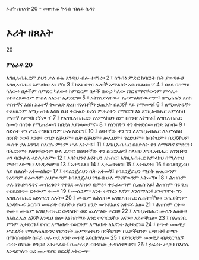 ﻿
 ኦሪት ዘጸአት 20 - መጽሐፍ ቅዱስ ብሉይ ኪዳን
# ኦሪት ዘጸአት
20
### ምዕራፍ 20
እግዚአብሔርም ይህን ቃል ሁሉ እንዲህ ብሎ ተናገረ።
2 ፤ ከግብፅ ምድር ከባርነት ቤት ያወጣሁህ እግዚአብሔር አምላክህ እኔ ነኝ።
3 ፤ ከእኔ በቀር ሌሎች አማልክት አይሁኑልህ። ፕ
4 ፤ በላይ በሰማይ ካለው፥ በታችም በምድር ካለው፥ ከምድርም በታች በውኃ ካለው ነገር የማናቸውንም ምሳሌ፥ የተቀረጸውንም ምስል ለአንተ አታድርግ።
5 ፤ አትስገድላቸው፥ አታምልካቸውምም፤ በሚጠሉኝ እስከ ሦስተኛና እስከ አራተኛ ትውልድ ድረስ የአባቶችን ኃጢአት በልጆች ላይ የማመጣ፤
6 ፤ ለሚወድዱኝ፥ ትእዛዜንም ለሚጠብቁ እስከ ሺህ ትውልድ ድረስ ምሕረትን የማደርግ እኔ እግዚአብሔር አምላክህ ቀናተኛ አምላክ ነኝና። ፕ
7 ፤ የእግዚአብሔርን የአምላክህን ስም በከንቱ አትጥራ፤ እግዚአብሔር ስሙን በከንቱ የሚጠራውን ከበደል አያነጻውምና።
8 ፤ የሰንበትን ቀን ትቀድሰው ዘንድ አስብ።
9 ፤ ስድስት ቀን ሥራ ተግባርህንም ሁሉ አድርግ፤
10 ፤ ሰባተኛው ቀን ግን ለእግዚአብሔር ለአምላክህ ሰንበት ነው፤ አንተ፥ ወንድ ልጅህም፥ ሴት ልጅህም፥ ሎሌህም፥ ገረድህም፥ ከብትህም፥ በደጆችህም ውስጥ ያለ እንግዳ በእርሱ ምንም ሥራ አትሥሩ፤
11 ፤ እግዚአብሔር በስድስት ቀን ሰማይንና ምድርን፥ ባሕርንም፥ ያለባቸውንም ሁሉ ፈጥሮ በሰባተኛው ቀን ዐርፎአልና፤ ስለዚህ እግዚአብሔር የሰንበትን ቀን ባርኮታል ቀድሶታልም።
12 ፤ አባትህንና እናትህን አክብር፤ እግዚአብሔር አምላክህ በሚሰጥህ ምድር ዕድሜህ እንዲረዝም።
13 ፤ አትግደል።
14 ፤ አታመንዝር።
15 ፤ አትስረቅ።
16 ፤ በባልንጀራህ ላይ በሐሰት አትመስክር።
17 ፤ የባልንጀራህን ቤት አትመኝ፤ የባልንጀራህን ሚስት ሎሌውንም ገረዱንም በሬውንም አህያውንም ከባልንጀራህ ገንዘብ ሁሉ ማናቸውንም አትመኝ።
18 ፤ ሕዝቡም ሁሉ ነጐድጓዱንና መብረቁን፥ የቀንደ መለከቱን ድምፅ፥ ተራራውንም ሲጤስ አዩ፤ ሕዝቡም ባዩ ጊዜ ተርበደበዱ፥ ርቀውም ቆሙ።
19 ፤ ሙሴንም። አንተ ተናገረን እኛም እንሰማለን፤ እንዳንሞት ግን እግዚአብሔር አይናገረን አሉት።
20 ፤ ሙሴም ለሕዝቡ። እግዚአብሔር ሊፈትናችሁ፥ ኃጢያትንም እንዳትሠሩ እርሱን መፍራት በልባችሁ ይሆን ዘንድ መጥቶአልና አትፍሩ አለ።
21 ፤ ሕዝቡም ርቀው ቆሙ፥ ሙሴም እግዚአብሔር ወዳለበት ወደ ጨለማው ቀረበ።
22 ፤ እግዚአብሔር ሙሴን አለው። ለእስራኤል ልጆች እንዲህ በል። እኔ ከሰማይ እንደ ተናገርኋችሁ እናንተ አይታችኋል።
23 ፤ በአጠገቤ ምንም አታድርጉ፤ የብር አማልክት የወርቅም አማልክት ለእናንተ አታድርጉ።
24 ፤ የጭቃ መሠዊያ ሥራልኝ፥ የሚቃጠለውንና የደኅንነት መሥዋዕትህን በጎችህንም በሬዎችህንም ሠዋበት፤ ስሜን በማሳስብበት ስፍራ ሁሉ ወደ አንተ መጥቼ እባርክሃለሁ።
25 ፤ የድንጋይም መሠዊያ ብታደርግልኝ ብረት በነካው ድንጋይ አትሥራው፤ በመሣሪያ ብትነካው ታረክሰዋለህና።
26 ፤ ኃፍረተ ሥጋህ በእርሱ እንዳይገለጥ ወደ መሠዊያዬ በደረጃ አትውጣ።
